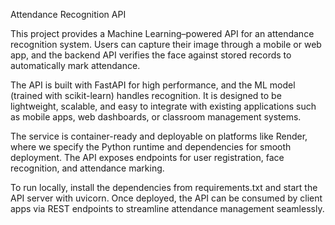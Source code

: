 Attendance Recognition API

This project provides a Machine Learning–powered API for an attendance recognition system. Users can capture their image through a mobile or web app, and the backend API verifies the face against stored records to automatically mark attendance.

The API is built with FastAPI for high performance, and the ML model (trained with scikit-learn) handles recognition. It is designed to be lightweight, scalable, and easy to integrate with existing applications such as mobile apps, web dashboards, or classroom management systems.

The service is container-ready and deployable on platforms like Render, where we specify the Python runtime and dependencies for smooth deployment. The API exposes endpoints for user registration, face recognition, and attendance marking.

To run locally, install the dependencies from requirements.txt and start the API server with uvicorn. Once deployed, the API can be consumed by client apps via REST endpoints to streamline attendance management seamlessly.
